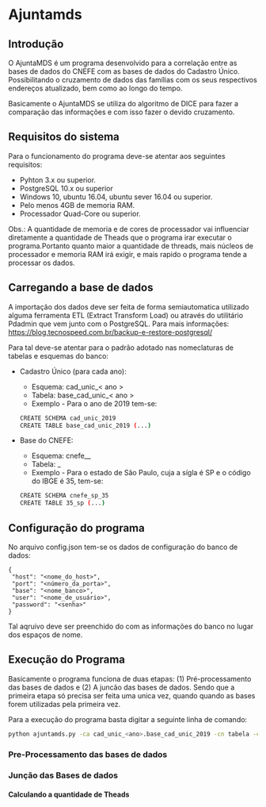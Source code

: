 # Ajuntamds
## Introdução
O AjuntaMDS é um programa desenvolvido para a correlação entre as bases de dados do CNEFE com as bases 
de dados do Cadastro Único. Possibilitando o cruzamento de dados das famílias com os seus respectivos 
endereços atualizado, bem como ao longo do tempo.

Basicamente o AjuntaMDS se utiliza do algoritmo de DICE para fazer a comparação das informações e com 
isso fazer o devido cruzamento. 


## Requisitos do sistema

Para o funcionamento do programa deve-se atentar aos seguintes requisitos:

 - Pyhton 3.x ou superior.
 - PostgreSQL 10.x ou superior
 - Windows 10, ubuntu 16.04, ubuntu sever 16.04 ou superior.
 - Pelo menos 4GB de memoria RAM.
 - Processador Quad-Core ou superior.
 
 Obs.: A quantidade de memoria e de cores de processador vai influenciar diretamente a quantidade de Theads que o 
 programa irar executar o programa.Portanto quanto maior a quantidade de threads, mais núcleos de processador e memoria 
 RAM irá exigir, e mais rapido o programa tende a processar os dados.

## Carregando a base de dados
A importação dos dados deve ser feita de forma semiautomatica utilizado alguma ferramenta ETL (Extract Transform Load) 
ou através do utilitário Pdadmin que vem junto com o PostgreSQL. Para mais informações: 
https://blog.tecnospeed.com.br/backup-e-restore-postgresql/ 

Para tal deve-se atentar para o padrão adotado nas nomeclaturas de tabelas e esquemas do banco:
 * Cadastro Único (para cada ano):
     * Esquema: cad_unic_< ano >
     * Tabela: base_cad_unic_< ano >
     * Exemplo - Para o ano de 2019 tem-se:  
     ```sh
   CREATE SCHEMA cad_unic_2019
   CREATE TABLE base_cad_unic_2019 (...)
   ```
 * Base do CNEFE:
    * Esquema: cnefe_<sigla-uf>_<code-ibge>
    * Tabela: <code-ibge>_<sigla-uf>
    * Exemplo - Para o estado de São Paulo, cuja a sígla é SP e o código do IBGE é  35, tem-se:
     
   ```sh
   CREATE SCHEMA cnefe_sp_35
   CREATE TABLE 35_sp (...)
   ```

     

## Configuração do programa
No arquivo config.json tem-se os dados de configuração do banco de dados:
 ```json5
{
  "host": "<nome_do_host>",
  "port": "<número_da_porta>",
  "base": "<nome_banco>",
  "user": "<nome_de_usuário>",
  "password": "<senha>"
}
```
Tal aqruivo deve ser preenchido do com as informações do banco no lugar dos espaços de nome.
## Execução do Programa

Basicamente o programa funciona de duas etapas: (1) Pré-processamento das bases de dados e (2) A juncão das bases de dados. Sendo que a primeira etapa só precisa ser feita uma unica vez, quando quando as bases forem utilizadas pela primeira vez.

Para a execução do programa basta digitar a seguinte linha de comando:

```sh
python ajuntamds.py -ca cad_unic_<ano>.base_cad_unic_2019 -cn tabela -cn cnefe_<sigla_est>_<cod_est>.<cod_est>_<sigla_est>
```

### Pre-Processamento das bases de dados

### Junção das Bases de dados

#### Calculando a quantidade de Theads
